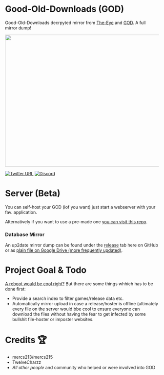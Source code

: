 # Good-Old-Downloads (GOD)
Good-Old-Downloads decrpyted mirror from [The-Eye](https://cgs.the-eye.eu/) and [GOD](https://github.com/Good-Old-Downloads?tab=repositories). A full mirror dump!

<p align="center">
  <img width="780" height="430" src="https://raw.githubusercontent.com/CHEF-KOCH/GOD/master/GOD.jpg">
</p>

[![Twitter URL](https://img.shields.io/twitter/url/https/twitter.com/fold_left.svg?style=social&label=Follow%20%40CHEF-KOCH)](https://twitter.com/FZeven)
[![Discord](https://img.shields.io/discord/418256415874875402.svg?colorA=7289da&colorB=99aab5&label=Discord&logo=discord&maxAge=60)](https://discord.me/CHEF-KOCH)

# Server (Beta)

You can self-host your GOD (iof you want) just start a webserver with your fav. application. 

Alternatively if you want to use a pre-made one  [you can visit this repo](https://festive-jones-b87f33.netlify.com/).

### Database Mirror

An up2date mirror dump can be found under the [release](https://github.com/CHEF-KOCH/GOD/releases) tab here on GitHub or as [plain file on Google Drive (more frequently updated)](https://drive.google.com/drive/folders/1BUaOav4t84TQIGSqBaWblFnHcb3Y2zW5?usp=sharing).

# Project Goal & Todo

[A reboot would be cool right?](https://old.reddit.com/r/Piracy/comments/a3d9h0/would_you_pay_2_dollars_a_month_for_a/) But there are some things whhich has to be done first:

* Provide a search index to filter games/release data etc. 
* Automatically mirror upload in case a release/hoster is offline (ultimately every file on the server would bbe cool to ensure everyone can download the files without having the fear to get infected by some bullshit file-hoster or imposter websites.

# Credits :trophy: 

* mercs213/mercs215
* TwelveCharzz
* _All other people_ and community who helped or were involved into GOD 
